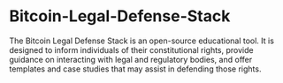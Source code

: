 # Bitcoin-Legal-Defense-Stack
The Bitcoin Legal Defense Stack is an open-source educational tool. It is designed to inform individuals of their constitutional rights, provide guidance on interacting with legal and regulatory bodies, and offer templates and case studies that may assist in defending those rights.
